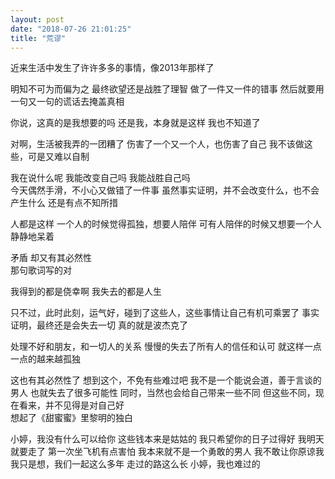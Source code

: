 ```yaml
---
layout: post
date: "2018-07-26 21:01:25"
title: "荒谬"
---
```



近来生活中发生了许许多多的事情，像2013年那样了

明知不可为而偏为之
最终欲望还是战胜了理智
做了一件又一件的错事
然后就要用一句又一句的谎话去掩盖真相

你说，这真的是我想要的吗
还是我，本身就是这样
我也不知道了

对啊，生活被我弄的一团糟了
伤害了一个又一个人，也伤害了自己
我不该做这些，可是又难以自制

我在说什么呢
我能改变自己吗
我能战胜自己吗
<br>
今天偶然手滑，不小心又做错了一件事
虽然事实证明，并不会改变什么，也不会产生什么
还是有点不知所措

人都是这样
一个人的时候觉得孤独，想要人陪伴
可有人陪伴的时候又想要一个人静静地呆着

矛盾
却又有其必然性
<br>
那句歌词写的对

我得到的都是侥幸啊
我失去的都是人生

只不过，此时此刻，运气好，碰到了这些人，这些事情让自己有机可乘罢了
事实证明，最终还是会失去一切
真的就是波杰克了

处理不好和朋友，和一切人的关系
慢慢的失去了所有人的信任和认可
就这样一点一点的越来越孤独

这也有其必然性了
想到这个，不免有些难过吧
我不是一个能说会道，善于言谈的男人
也就失去了很多可能性
同时，当然也会给自己带来一些不同
但这些不同，现在看来，并不见得是对自己好
<br>
想起了《甜蜜蜜》里黎明的独白

小婷，我没有什么可以给你
这些钱本来是姑姑的
我只希望你的日子过得好
我明天就要走了
第一次坐飞机有点害怕
我本来就不是一个勇敢的男人
我不敢让你原谅我
我只是想，我们一起这么多年
走过的路这么长
小婷，我也难过的
